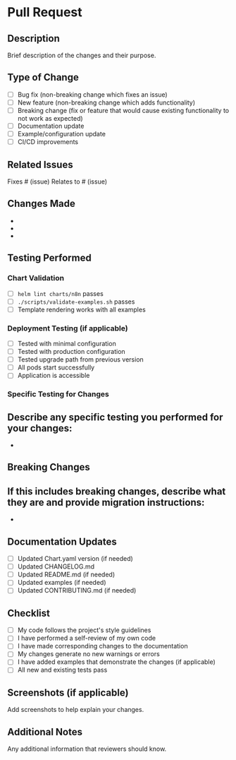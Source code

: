 # Pull Request

## Description
Brief description of the changes and their purpose.

## Type of Change
- [ ] Bug fix (non-breaking change which fixes an issue)
- [ ] New feature (non-breaking change which adds functionality)
- [ ] Breaking change (fix or feature that would cause existing functionality to not work as expected)
- [ ] Documentation update
- [ ] Example/configuration update
- [ ] CI/CD improvements

## Related Issues
Fixes # (issue)
Relates to # (issue)

## Changes Made
- 
- 
- 

## Testing Performed

### Chart Validation
- [ ] `helm lint charts/n8n` passes
- [ ] `./scripts/validate-examples.sh` passes
- [ ] Template rendering works with all examples

### Deployment Testing (if applicable)
- [ ] Tested with minimal configuration
- [ ] Tested with production configuration
- [ ] Tested upgrade path from previous version
- [ ] All pods start successfully
- [ ] Application is accessible

### Specific Testing for Changes
Describe any specific testing you performed for your changes:
- 
- 

## Breaking Changes
If this includes breaking changes, describe what they are and provide migration instructions:
- 
- 

## Documentation Updates
- [ ] Updated Chart.yaml version (if needed)
- [ ] Updated CHANGELOG.md
- [ ] Updated README.md (if needed)
- [ ] Updated examples (if needed)
- [ ] Updated CONTRIBUTING.md (if needed)

## Checklist
- [ ] My code follows the project's style guidelines
- [ ] I have performed a self-review of my own code
- [ ] I have made corresponding changes to the documentation
- [ ] My changes generate no new warnings or errors
- [ ] I have added examples that demonstrate the changes (if applicable)
- [ ] All new and existing tests pass

## Screenshots (if applicable)
Add screenshots to help explain your changes.

## Additional Notes
Any additional information that reviewers should know.
